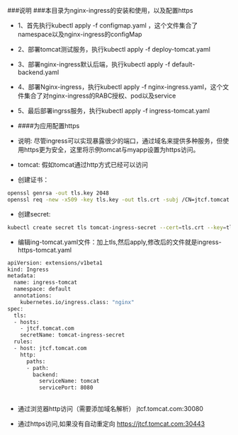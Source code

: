 ###说明
###本目录为nginx-ingress的安装和使用，以及配置https
+ 1、首先执行kubectl apply -f configmap.yaml ，这个文件集合了namespace以及nginx-ingress的configMap
+ 2、部署tomcat测试服务，执行kubectl apply -f deploy-tomcat.yaml
+ 3、部署nginx-ingress默认后端，执行kubectl apply -f default-backend.yaml
+ 4、部署Nginx-ingress，执行kubectl apply -f nginx-ingress.yaml，这个文件集合了对nginx-ingress的RABC授权、pod以及service
+ 5、最后部署ingrss服务，执行kubectl apply -f ingress-tomcat.yaml

+ ####为应用配置https
+ 说明: 尽管ingress可以实现暴露很少的端口，通过域名来提供多种服务，但使用https更为安全，这里将示例tomcat与myapp设置为https访问。

+ tomcat: 假如tomcat通过http方式已经可以访问
+ 创建证书：

``` bash
openssl genrsa -out tls.key 2048
openssl req -new -x509 -key tls.key -out tls.crt -subj /CN=jtcf.tomcat.com
```

+ 创建secret: 
``` bash
kubectl create secret tls tomcat-ingress-secret --cert=tls.crt --key=tls.key
```
+ 编辑ing-tomcat.yaml文件：加上tls,然后apply,修改后的文件就是ingress-https-tomcat.yaml


``` bash
apiVersion: extensions/v1beta1
kind: Ingress
metadata:
  name: ingress-tomcat
  namespace: default
  annotations:
    kubernetes.io/ingress.class: "nginx"
spec:
  tls:
  - hosts:
    - jtcf.tomcat.com
    secretName: tomcat-ingress-secret
  rules:
  - host: jtcf.tomcat.com
    http:
      paths:
      - path:
        backend:
          serviceName: tomcat
          servicePort: 8080
 
```	  
+ 通过浏览器http访问（需要添加域名解析）
    jtcf.tomcat.com:30080      

+ 通过https访问,如果没有自动重定向
    https://jtcf.tomcat.com:30443	